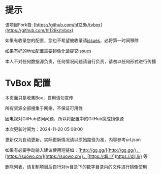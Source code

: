 # 提示

该项目Fork自: [https://github.com/hl128k/tvbox](https://github.com/hl128k/tvbox)

如果有收录您的配置，您也不希望被收录请[issues](https://github.com/huxuanming/tvbox-config/issues)，必将第一时间移除

如果有好的地址配置需要镜像化请提交[issues](https://github.com/huxuanming/tvbox-config/issues)

本人不对任何数据源负责，任何情况问题请自行负责，请勿以任何形式进行传播

# TvBox 配置

本页面只是收集Box，自用请勿宣传

所有资源全部搜集于网络，不保证可用性

因电视对GitHub访问问题，所以将配置中的GitHub换成镜像源

本次更新时间为：2024-11-20 05:08:00

更新仅为自动更新，实际更新情况请以原始路径为准，内容参考url.json

如果有必要手动输入建议使用短链如：[http://gg.gg/](http://gg.gg/)，[https://suowo.cn/](https://suowo.cn/)，[https://dlj.li/](https://dlj.li/) 等

删除列表，请复制项目后自行对tv目录下的数字目录内的文件进行镜像使用

